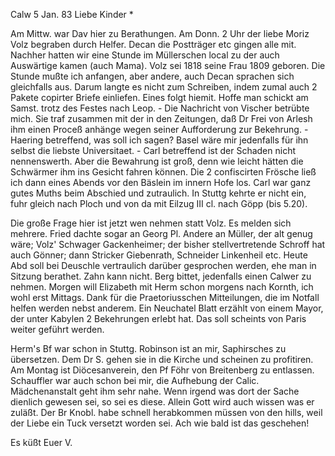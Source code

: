  Calw 5 Jan. 83
Liebe Kinder <Marie>*

Am Mittw. war Dav hier zu Berathungen. Am Donn. 2 Uhr der liebe Moriz Volz begraben durch Helfer. Decan die Postträger etc gingen alle mit. Nachher hatten wir eine Stunde im Müllerschen local zu der auch Auswärtige kamen (auch Mama). Volz sei 1818 seine Frau 1809 geboren. Die Stunde mußte ich anfangen, aber andere, auch Decan sprachen sich gleichfalls aus. Darum langte es nicht zum Schreiben, indem zumal auch 2 Pakete copirter Briefe einliefen. Eines folgt hiemit. Hoffe man schickt am Samst. trotz des Festes nach Leop. - Die Nachricht von Vischer betrübte mich. Sie traf zusammen mit der in den Zeitungen, daß Dr Frei von Arlesh ihm einen Proceß anhänge wegen seiner Aufforderung zur Bekehrung. - Haering betreffend, was soll ich sagen? Basel wäre mir jedenfalls für ihn selbst die liebste Universitaet. - Carl betreffend ist der Schaden nicht nennenswerth. Aber die Bewahrung ist groß, denn wie leicht hätten die Schwärmer ihm ins Gesicht fahren können. Die 2 confiscirten Frösche ließ ich dann eines Abends vor den Bäslein im innern Hofe los. Carl war ganz gutes Muths beim Abschied und zutraulich. In Stuttg kehrte er nicht ein, fuhr gleich nach Ploch und von da mit Eilzug III cl. nach Göpp (bis 5.20).

Die große Frage hier ist jetzt wen nehmen statt Volz. Es melden sich mehrere. Fried dachte sogar an Georg Pl. Andere an Müller, der alt genug wäre; Volz' Schwager Gackenheimer; der bisher stellvertretende Schroff hat auch Gönner; dann Stricker Giebenrath, Schneider Linkenheil etc. Heute Abd soll bei Deuschle vertraulich darüber gesprochen werden, ehe man in Sitzung berathet. Zahn kann nicht. Berg bittet, jedenfalls einen Calwer zu nehmen. 
Morgen will Elizabeth mit Herm schon morgens nach Kornth, ich wohl erst Mittags. Dank für die Praetoriusschen Mitteilungen, die im Notfall helfen werden nebst anderem. Ein Neuchatel Blatt erzählt von einem Mayor, der unter Kabylen 2 Bekehrungen erlebt hat. Das soll scheints von Paris weiter geführt werden.

Herm's Bf war schon in Stuttg. Robinson ist an mir, Saphirsches zu übersetzen. Dem Dr S. gehen sie in die Kirche und scheinen zu profitiren. 
Am Montag ist Diöcesanverein, den Pf Föhr von Breitenberg zu entlassen. Schauffler war auch schon bei mir, die Aufhebung der Calic. Mädchenanstalt geht ihm sehr nahe. Wenn irgend was dort der Sache dienlich gewesen sei, so sei es diese. Allein Gott wird auch wissen was er zuläßt. Der Br Knobl. habe schnell herabkommen müssen von den hills, weil der Liebe ein Tuck versetzt worden sei. Ach wie bald ist das geschehen!

 Es küßt Euer V.
